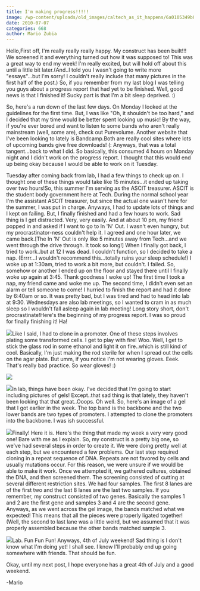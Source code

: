 ```yaml
---
title: I'm making progress!!!!!
image: /wp-content/uploads/old_images/caltech_as_it_happens/6a0105349b8251970b0133f206c3cd970b.png
date: 2010-07-07
categories: 668
author: Mario Zubia
---
```



Hello,First off, I'm really really really happy. My construct has been built!!! We screened it and everything turned out how it was supposed to! This was a great way to end my week! I'm really excited, but will hold off about this until a little bit later.(And..I told you I wasn't going to write more "essays"...but I'm sorry! I couldn't really include that many pictures in the first half of the post.)
So, if you remember from my last blog I was telling you guys about a progress report that had yet to be finished. Well, good news is that I finished it! Sucky part is that I'm a bit sleep deprived. :)

So, here's a run down of the last few days. On Monday I looked at the guidelines for the first time. But, I was like "Oh, it shouldn't be too hard," and I decided that my time would be better spent looking up music! By the way, if you're ever bored and want to listen to some bands who aren't really mainstream (well, some are), check out Purevolume. Another website that I've been looking to lately is Bandcamp.Both are really cool sites where lots of upcoming bands give free downloads! (: Anyways, that was a total tangent...back to what I did. So basically, this consumed 4 hours on Monday night and I didn't work on the progress report. I thought that this would end up being okay because I would be able to work on it Tuesday.

Tuesday after coming back from lab, I had a few things to check up on. I thought one of these things would take like 15 minutes...it ended up taking over two hours!So, this summer I'm serving as the ASCIT treasurer. ASCIT is the student body government here at Tech. During the normal school year I'm the assistant ASCIT treasurer, but since the actual one wasn't here for the summer, I was put in charge. Anyways, I had to update lots of things and I kept on failing. But, I finally finished and had a few hours to work. Sad thing is I get distracted. Very, very easily. And at about 10 pm, my friend popped in and asked if I want to go to In 'N' Out. I wasn't even hungry, but my procrastinator-ness couldn't help it. I agreed and one hour later, we came back.[The In 'N' Out is only like 5 minutes away from Tech...and we went through the drive through. It took so long!] When I finally got back, I tried to work..but at 12 I was dead. I couldn't function, so I decided to take a nap. (Errrr...I wouldn't recommend this...totally ruins your sleep schedule!) I woke up at 1:30am, tried to work a bit more, but couldn't. I failed. So, somehow or another I ended up on the floor and stayed there until I finally woke up again at 3:45. Thank goodness I woke up! The first time I took a nap, my friend came and woke me up. The second time, I didn't even set an alarm or tell someone to come! I hurried to finish the report and had it done by 6:40am or so. It was pretty bad, but I was tired and had to head into lab at 9:30. Wednesdays are also lab meetings, so I wanted to cram in as much sleep so I wouldn't fall asleep again in lab meeting! Long story short, don't procrastinate!Here's the beginning of my progress report. I was so proud for finally finishing it! Ha!

![](/old_images/caltech_as_it_happens/6a0105349b8251970b0133f1fb2b1b970b.jpg)Like I said, I had to clone in a promoter. One of these steps involves plating some transformed cells. I get to play with fire! Woo. Well, I get to stick the glass rod in some ethanol and light it on fire..which is still kind of cool. Basically, I'm just making the rod sterile for when I spread out the cells on the agar plate. But umm, if you notice I'm not wearing gloves. Eeek. That's really bad practice. So wear gloves! :)


![](/old_images/caltech_as_it_happens/6a0105349b8251970b0134852f98b5970c.jpg)

![](/old_images/caltech_as_it_happens/6a0105349b8251970b0134852f991b970c.jpg)In lab, things have been okay. I've decided that I'm going to start including pictures of gels! Except..that sad thing is that lately, they haven't been looking that that great..Ooops. Oh well. So, here's an image of a gel that I got earlier in the week. The top band is the backbone and the two lower bands are two types of promoters. I attempted to clone the promoters into the backbone. I was ish successful.


![](/old_images/caltech_as_it_happens/6a0105349b8251970b0133f1fe86bb970b.png)Finally! Here it is. Here's the thing that made my week a very very good one! Bare with me as I explain. So, my construct is a pretty big one, so we've had several steps in order to create it. We were doing pretty well at each step, but we encountered a few problems. Our last step required cloning in a repeat sequence of DNA. Repeats are not favored by cells and usually mutations occur. For this reason, we were unsure if we would be able to make it work. Once we attempted it, we gathered cultures, obtained the DNA, and then screened them. The screening consisted of cutting at several different restriction sites. We had four samples. The first 8 lanes are of the first two and the last 8 lanes are the last two samples. If you remember, my construct consisted of two genes. Basically the samples 1 and 2 are the first gene and samples 3 and 4 are the second gene. Anyways, as we went across the gel image, the bands matched what we expected! This means that all the pieces were properly ligated together! (Well, the second to last lane was a little weird, but we assumed that it was properly assembled because the other bands matched sample 3.


![](/old_images/caltech_as_it_happens/6a0105349b8251970b01348529fe5e970c.png)Lab. Fun Fun Fun! Anyways, 4th of July weekend! Sad thing is I don't know what I'm doing yet! I shall see. I know I'll probably end up going somewhere with friends. That should be fun.

Okay, until my next post, I hope everyone has a great 4th of July and a good weekend.

-Mario 

